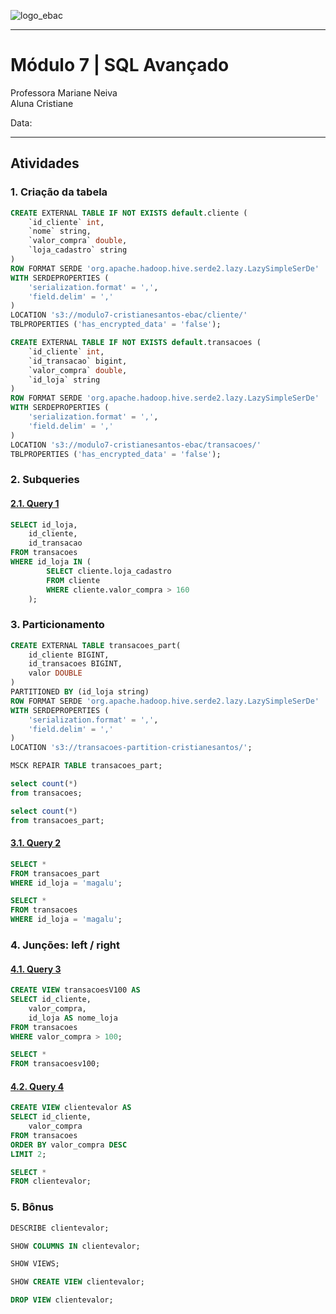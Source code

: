 ![logo_ebac](https://github.com/user-attachments/assets/fc8cd2e0-a536-490a-af54-852132490822)

---

# **Módulo 7** | SQL Avançado


Professora Mariane Neiva <br>
Aluna Cristiane <br>

Data: 

---

## Atividades

### **1. Criação da tabela**

```sql
CREATE EXTERNAL TABLE IF NOT EXISTS default.cliente (
	`id_cliente` int,
	`nome` string,
	`valor_compra` double,
	`loja_cadastro` string
)
ROW FORMAT SERDE 'org.apache.hadoop.hive.serde2.lazy.LazySimpleSerDe'
WITH SERDEPROPERTIES (
	'serialization.format' = ',',
	'field.delim' = ','
)
LOCATION 's3://modulo7-cristianesantos-ebac/cliente/'
TBLPROPERTIES ('has_encrypted_data' = 'false');
```

```sql
CREATE EXTERNAL TABLE IF NOT EXISTS default.transacoes (
	`id_cliente` int,
	`id_transacao` bigint,
	`valor_compra` double,
	`id_loja` string
)
ROW FORMAT SERDE 'org.apache.hadoop.hive.serde2.lazy.LazySimpleSerDe'
WITH SERDEPROPERTIES (
	'serialization.format' = ',',
	'field.delim' = ','
)
LOCATION 's3://modulo7-cristianesantos-ebac/transacoes/'
TBLPROPERTIES ('has_encrypted_data' = 'false');
```

### **2. Subqueries**

#### [**2.1. Query 1**](https://raw.githubusercontent.com/crikactba/SQL/main/Módulo%207%20-%20Técnicas%20Avançadas/query1.csv)

```sql
SELECT id_loja,
	id_cliente,
	id_transacao
FROM transacoes
WHERE id_loja IN (
		SELECT cliente.loja_cadastro
		FROM cliente
		WHERE cliente.valor_compra > 160
	);
```

### **3. Particionamento**

```sql
CREATE EXTERNAL TABLE transacoes_part(
	id_cliente BIGINT,
	id_transacoes BIGINT,
	valor DOUBLE
)
PARTITIONED BY (id_loja string)
ROW FORMAT SERDE 'org.apache.hadoop.hive.serde2.lazy.LazySimpleSerDe'
WITH SERDEPROPERTIES (
	'serialization.format' = ',',
	'field.delim' = ','
)
LOCATION 's3://transacoes-partition-cristianesantos/';
```

```sql
MSCK REPAIR TABLE transacoes_part;
```

```sql
select count(*)
from transacoes;
```

```sql
select count(*)
from transacoes_part;
```

#### [**3.1. Query 2**](https://raw.githubusercontent.com/crikactba/SQL/main/Módulo%207%20-%20Técnicas%20Avançadas/query2.csv)

```sql
SELECT *
FROM transacoes_part
WHERE id_loja = 'magalu';
```

```sql
SELECT *
FROM transacoes
WHERE id_loja = 'magalu';
```

### **4. Junções: left / right**

#### [**4.1. Query 3**](https://raw.githubusercontent.com/crikactba/SQL/main/Módulo%207%20-%20Técnicas%20Avançadas/query3.csv)

```sql
CREATE VIEW transacoesV100 AS
SELECT id_cliente,
	valor_compra,
	id_loja AS nome_loja
FROM transacoes
WHERE valor_compra > 100;
```

```sql
SELECT *
FROM transacoesv100;
```

#### [**4.2. Query 4**](https://raw.githubusercontent.com/crikactba/SQL/main/Módulo%207%20-%20Técnicas%20Avançadas/query4.csv)

```sql
CREATE VIEW clientevalor AS
SELECT id_cliente,
	valor_compra
FROM transacoes
ORDER BY valor_compra DESC
LIMIT 2;
```

```sql
SELECT *
FROM clientevalor;
```

### **5. Bônus**

```sql
DESCRIBE clientevalor;
```

```sql
SHOW COLUMNS IN clientevalor;
```

```sql
SHOW VIEWS;
```

```sql
SHOW CREATE VIEW clientevalor;
```

```sql
DROP VIEW clientevalor;
```
